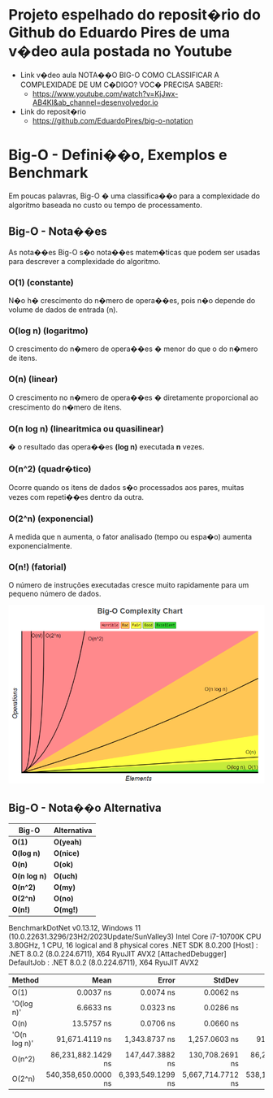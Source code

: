 # Projeto espelhado do reposit�rio do Github do Eduardo Pires de uma v�deo aula postada no Youtube
- Link v�deo aula NOTA��O BIG-O COMO CLASSIFICAR A COMPLEXIDADE DE UM C�DIGO? VOC� PRECISA SABER!: 
	- https://www.youtube.com/watch?v=KjJwx-AB4KI&ab_channel=desenvolvedor.io
- Link do reposit�rio 
	- https://github.com/EduardoPires/big-o-notation

# Big-O - Defini��o, Exemplos e Benchmark
Em poucas palavras, Big-O � uma classifica��o para a complexidade do algoritmo baseada no custo ou tempo de processamento.

## **Big-O - Nota��es**
As nota��es Big-O s�o nota��es matem�ticas que podem ser usadas para descrever a complexidade do algoritmo.

### O(1) (constante)
N�o h� crescimento do n�mero de opera��es, pois n�o depende do volume de dados de entrada (n).

### O(log n) (logaritmo) 
O crescimento do n�mero de opera��es � menor do que o do n�mero de itens.

### O(n) (linear)
O crescimento no n�mero de opera��es � diretamente proporcional ao crescimento do n�mero de itens.

### O(n log n) (linearitmica ou quasilinear)
� o resultado das opera��es **(log n)** executada **n** vezes.

### O(n^2) (quadr�tico)
Ocorre quando os itens de dados s�o processados aos pares, muitas vezes com repeti��es dentro da outra.

### O(2^n) (exponencial)
A medida que n aumenta, o fator analisado (tempo ou espa�o) aumenta exponencialmente.

### O(n!) (fatorial)
O número de instruções executadas cresce muito rapidamente para um pequeno número de dados.

![Screenshot](assets/big-o-complexity-chart.png)

## **Big-O - Nota��o Alternativa**

| Big-O         | Alternativa   |
| ------------- | ------------- |
| **O(1)**  	  | **O(yeah)**	  |
| **O(log n)** 	| **O(nice)**	  |
| **O(n)** 		  | **O(ok)**		  |
| **O(n log n)**| **O(uch)**  	|
| **O(n^2)** 	  | **O(my)** 	  |
| **O(2^n)**  	| **O(no)**	 	  |
| **O(n!)**		  | **O(mg!)**  	|


BenchmarkDotNet v0.13.12, 
Windows 11 (10.0.22631.3296/23H2/2023Update/SunValley3)
Intel Core i7-10700K CPU 3.80GHz, 1 CPU, 16 logical and 8 physical cores
.NET SDK 8.0.200
  [Host]     : .NET 8.0.2 (8.0.224.6711), X64 RyuJIT AVX2 [AttachedDebugger]
  DefaultJob : .NET 8.0.2 (8.0.224.6711), X64 RyuJIT AVX2


 Method       | Mean                | Error             | StdDev            | Median              | Rank |
------------- |--------------------:|------------------:|------------------:|--------------------:|-----:|
 O(1)         |           0.0037 ns |         0.0074 ns |         0.0062 ns |           0.0000 ns |    1 |
 'O(log n)'   |           6.6633 ns |         0.0323 ns |         0.0286 ns |           6.6632 ns |    2 |
 O(n)         |          13.5757 ns |         0.0706 ns |         0.0660 ns |          13.5988 ns |    3 |
 'O(n log n)' |      91,671.4119 ns |     1,343.8737 ns |     1,257.0603 ns |      91,341.9678 ns |    4 |
 O(n^2)       |  86,231,882.1429 ns |   147,447.3882 ns |   130,708.2691 ns |  86,216,733.3333 ns |    5 |
 O(2^n)       | 540,358,650.0000 ns | 6,393,549.1299 ns | 5,667,714.7712 ns | 538,122,250.0000 ns |    6 |

